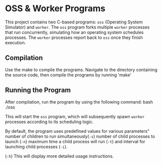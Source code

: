 # OSS & Worker Programs

This project contains two C-based programs: `oss` (Operating System Simulator) and `worker`. The `oss` program forks multiple `worker` processes that run concurrently, simulating how an operating system schedules processes. The `worker` processes report back to `oss` once they finish execution.

## Compilation

Use the make to compile the programs. 
Navigate to the directory containing the source code, then compile the programs by running 'make'

## Running the Program

After compilation, run the program by using the following command:
bash
./oss

This will start the `oss` program, which will subsequently spawn `worker` processes according to its scheduling logic.

By default, the program uses predefined values for various parameters"
number of children to run simultaneously(`-s`)
number of child processes to launch (`-n`)
maximum time a child process will run (`-t`)
and interval for launching child processes (`-i`).


(`-h`) This will display more detailed usage instructions.